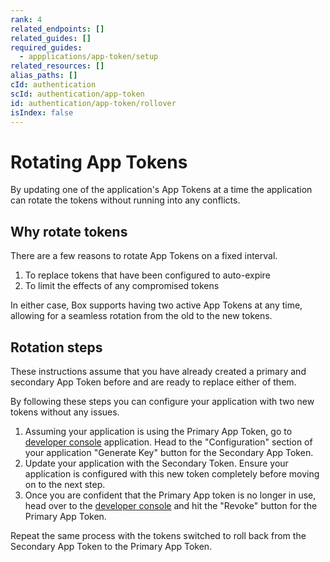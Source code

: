 ```yaml
---
rank: 4
related_endpoints: []
related_guides: []
required_guides:
  - appplications/app-token/setup
related_resources: []
alias_paths: []
cId: authentication
scId: authentication/app-token
id: authentication/app-token/rollover
isIndex: false
---
```


# Rotating App Tokens

By updating one of the application's App Tokens at a time the application can
rotate the tokens without running into any conflicts.

## Why rotate tokens

There are a few reasons to rotate App Tokens on a fixed interval.

1. To replace tokens that have been configured to auto-expire
2. To limit the effects of any compromised tokens

In either case, Box supports having two active App Tokens at any time, allowing
for a seamless rotation from the old to the new tokens.

## Rotation steps

These instructions assume that you have already created a primary and secondary
App Token before and are ready to replace either of them.

By following these steps you can configure your application with two new tokens
without any issues.

1. Assuming your application is using the Primary App Token, go to [developer
console][console] application. Head to the "Configuration" section of your
application "Generate Key" button for the Secondary App Token.
2. Update your application with the Secondary Token. Ensure your application is
configured with this new token completely before moving on to the next step.
3. Once you are confident that the Primary App token is no longer in use, head
over to the  [developer console][console] and hit the "Revoke" button for the
Primary App Token.

<Message>

Repeat the same process with the tokens switched to roll back from the
Secondary App Token to the Primary App Token.

</Message>

[console]: https://app.box.com/developers/console
